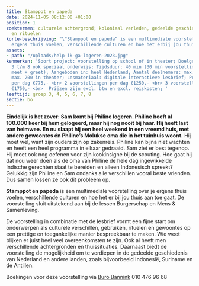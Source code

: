 ```yaml
---
title: Stamppot en papeda
date: 2024-11-05 08:12:00 +01:00
position: 1
zoektermen: culturele achtergrond; koloniaal verleden, gedeelde geschiedenis, gebruiken
  en rituelen
korte-beschrijving: "\"Stamppot en papeda” is een multimediale voorstelling over je
  ergens thuis voelen, verschillende culturen en hoe het erbij jou thuis aan toe gaat."
assets:
- path: "/uploads/help-ik-ga-logeren-2023.jpg"
kenmerken: 'Soort project: voorstelling op school of in theater; Doelgroep: groep
  3 t/m 8 ook speciaal onderwijs; Tijdsduur: 40 min (30 min voorstelling en 10 min
  meet + greet); Aangeboden in: heel Nederland; Aantal deelnemers: max. 90 op school,
  max. 200 in theater; Lesmateriaal: digitale interactieve lesbrief; Prijs: 1 voorstelling
  per dag €775,- <br> 2 voorstellingen per dag €1250,- <br> 3 voorstellingen per dag
  €1750,- <br>  Prijzen zijn excl. btw en excl. reiskosten; '
leeftijd: groep 3, 4, 5, 6, 7, 8
sectie: bo
---
```


**Eindelijk is het zover: Sam komt bij Philine logeren. Philine heeft al 100.000 keer bij hem gelogeerd, maar hij nog nooit bij haar. Hij heeft last van heimwee. En nu slaapt hij een heel weekend in een vreemd huis, met andere gewoontes én Philine’s Molukse oma die in het tuinhuis woont.** Hij moet wel, want zijn ouders zijn op zakenreis. Philine kan bijna niet wachten en heeft een heel programma in elkaar gedraaid. Sam ziet er best tegenop. Hij moet ook nog oefenen voor zijn kookinsigne bij de scouting. Hoe gaat hij dat nou weer doen als de oma van Philine de hele dag ingewikkelde Indische gerechten staat te bereiden en alleen Indonesisch spreekt? Gelukkig zijn Philine en Sam ondanks alle verschillen vooral beste vrienden. Dus samen lossen ze ook dit probleem op.

**Stamppot en papeda** is een multimediale voorstelling over je ergens thuis voelen, verschillende culturen en hoe het er bij jou thuis aan toe gaat. De voorstelling sluit uitstekend aan bij de lessen Burgerschap en Mens & Samenleving.

De voorstelling in combinatie met de lesbrief vormt een fijne start om onderwerpen als culturele verschillen, gebruiken, rituelen en gewoontes op een prettige en toegankelijke manier bespreekbaar te maken. Wie weet blijken er juist heel veel overeenkomsten te zijn. Ook al heeft men verschillende achtergronden en thuissituaties. Daarnaast biedt de voorstelling de mogelijkheid om te verdiepen in de gedeelde geschiedenis van Nederland en andere landen, zoals bijvoorbeeld Indonesië, Suriname en de Antillen.

Boekingen voor deze voorstelling via [Buro Bannink](https://www.burobannink.nl/stamppot-en-papeda/) 010 476 96 68